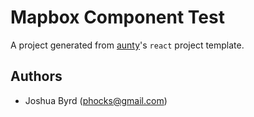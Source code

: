 # Mapbox Component Test

A project generated from [aunty](https://github.com/abcnews/aunty)'s `react` project template.

## Authors

- Joshua Byrd ([phocks@gmail.com](mailto:phocks@gmail.com))
